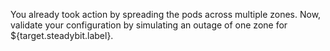 You already took action by spreading the pods across multiple zones.
Now, validate your configuration by simulating an outage of one zone for ${target.steadybit.label}.

